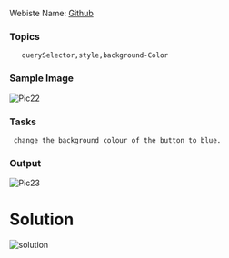  Webiste Name: [Github](https://github.com/)

### Topics

       querySelector,style,background-Color

### Sample Image

![Pic22](https://github.com/Akram-Mondal/Dom-Manipulation-project-12/assets/110484350/19c41fa5-dace-434f-9c54-243781e3badf)


### Tasks

     change the background colour of the button to blue.

### Output

![Pic23](https://github.com/Akram-Mondal/Dom-Manipulation-project-12/assets/110484350/763ca29d-fe36-4851-8011-74784e14fb5f)


# Solution
![solution](https://github.com/Akram-Mondal/Dom-Manipulation-project-12/assets/110484350/8d7916a1-c9b4-4ef5-b0e7-4e136be43076)

